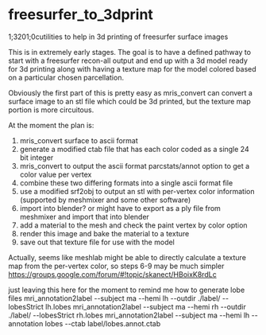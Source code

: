 # freesurfer_to_3dprint
1;3201;0cutilities to help in 3d printing of freesurfer surface images

This is in extremely early stages. The goal is to have a defined pathway to start with a freesurfer recon-all output and end up with a 3d model ready for 3d printing along with having a texture map for the model colored based on a particular chosen parcellation.

Obviously the first part of this is pretty easy as mris_convert can convert a surface image to an stl file which could be 3d printed, but the texture map portion is more circuitous.

At the moment the plan is:
   1. mris_convert surface to ascii format
   2. generate a modified ctab file that has each color coded as a single 24 bit integer
   3. mris_convert to output the ascii format parcstats/annot option to get a color value per vertex
   4. combine these two differing formats into a single ascii format file
   5. use a modified srf2obj to output an stl with per-vertex color information (supported by meshmixer and some other software)
   6. import into blender? or might have to export as a ply file from meshmixer and import that into blender
   7. add a material to the mesh and check the paint vertex by color option
   8. render this image and bake the material to a texture
   9. save out that texture file for use with the model
   
Actually, seems like meshlab might be able to directly calculate a texture map from the per-vertex color, so steps 6-9 may be much simpler
https://groups.google.com/forum/#!topic/skanect/HBoixK8rdLc


just leaving this here for the moment to remind me how to generate lobe files 
mri_annotation2label --subject ma --hemi lh --outdir ./label/ --lobesStrict lh.lobes
mri_annotation2label --subject ma --hemi rh --outdir ./label/ --lobesStrict rh.lobes
mri_annotation2label --subject ma --hemi lh --annotation lobes --ctab label/lobes.annot.ctab
